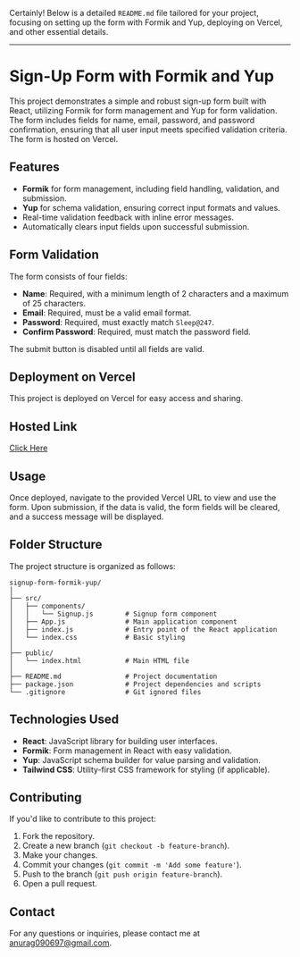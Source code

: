<!-- @format -->

Certainly! Below is a detailed `README.md` file tailored for your project, focusing on setting up the form with Formik and Yup, deploying on Vercel, and other essential details.

---

# Sign-Up Form with Formik and Yup

This project demonstrates a simple and robust sign-up form built with React, utilizing Formik for form management and Yup for form validation. The form includes fields for name, email, password, and password confirmation, ensuring that all user input meets specified validation criteria. The form is hosted on Vercel.

## Features

- **Formik** for form management, including field handling, validation, and submission.
- **Yup** for schema validation, ensuring correct input formats and values.
- Real-time validation feedback with inline error messages.
- Automatically clears input fields upon successful submission.

## Form Validation

The form consists of four fields:

- **Name**: Required, with a minimum length of 2 characters and a maximum of 25 characters.
- **Email**: Required, must be a valid email format.
- **Password**: Required, must exactly match `Sleep@247`.
- **Confirm Password**: Required, must match the password field.

The submit button is disabled until all fields are valid.

## Deployment on Vercel

This project is deployed on Vercel for easy access and sharing.

## Hosted Link

[Click Here](https://formic-yup.vercel.app/)

## Usage

Once deployed, navigate to the provided Vercel URL to view and use the form. Upon submission, if the data is valid, the form fields will be cleared, and a success message will be displayed.

## Folder Structure

The project structure is organized as follows:

```
signup-form-formik-yup/
│
├── src/
│   ├── components/
│   │   └── Signup.js        # Signup form component
│   ├── App.js               # Main application component
│   ├── index.js             # Entry point of the React application
│   └── index.css            # Basic styling
│
├── public/
│   └── index.html           # Main HTML file
│
├── README.md                # Project documentation
├── package.json             # Project dependencies and scripts
└── .gitignore               # Git ignored files
```

## Technologies Used

- **React**: JavaScript library for building user interfaces.
- **Formik**: Form management in React with easy validation.
- **Yup**: JavaScript schema builder for value parsing and validation.
- **Tailwind CSS**: Utility-first CSS framework for styling (if applicable).

## Contributing

If you'd like to contribute to this project:

1. Fork the repository.
2. Create a new branch (`git checkout -b feature-branch`).
3. Make your changes.
4. Commit your changes (`git commit -m 'Add some feature'`).
5. Push to the branch (`git push origin feature-branch`).
6. Open a pull request.

## Contact

For any questions or inquiries, please contact me at [anurag090697@gmail.com](mailto:anurag090697@gmail.com).
